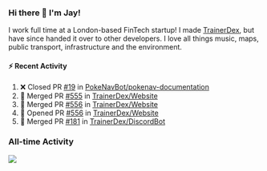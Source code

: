 ### Hi there 👋 I'm Jay!
I work full time at a London-based FinTech startup! I made [TrainerDex](https://www.github.com/TrainerDex), but have since handed it over to other developers. I love all things music, maps, public transport, infrastructure and the environment.

#### :zap: Recent Activity
<!--START_SECTION:activity-->
1. ❌ Closed PR [#19](https://github.com/PokeNavBot/pokenav-documentation/pull/19) in [PokeNavBot/pokenav-documentation](https://github.com/PokeNavBot/pokenav-documentation)
2. 🎉 Merged PR [#555](https://github.com/TrainerDex/Website/pull/555) in [TrainerDex/Website](https://github.com/TrainerDex/Website)
3. 🎉 Merged PR [#556](https://github.com/TrainerDex/Website/pull/556) in [TrainerDex/Website](https://github.com/TrainerDex/Website)
4. 💪 Opened PR [#556](https://github.com/TrainerDex/Website/pull/556) in [TrainerDex/Website](https://github.com/TrainerDex/Website)
5. 🎉 Merged PR [#181](https://github.com/TrainerDex/DiscordBot/pull/181) in [TrainerDex/DiscordBot](https://github.com/TrainerDex/DiscordBot)
<!--END_SECTION:activity-->


### All-time Activity
[<img src="https://github-readme-stats.vercel.app/api/wakatime?username=TurnrDev&layout=compact" />](https://wakatime.com/@TurnrDev)  
